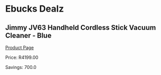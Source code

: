 
# Ebucks Dealz
## Jimmy JV63 Handheld Cordless Stick Vacuum Cleaner - Blue
[Product Page](https://www.ebucks.com/web/shop/productSelected.do?prodId=1066423208&catId=1158501813)

Price: R4199.00

Savings: 700.0


	